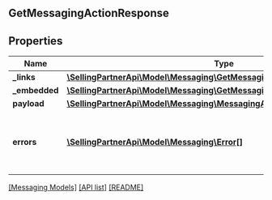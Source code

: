 ## GetMessagingActionResponse

## Properties

Name | Type | Description | Notes
------------ | ------------- | ------------- | -------------
**_links** | [**\SellingPartnerApi\Model\Messaging\GetMessagingActionResponseLinks**](GetMessagingActionResponseLinks.md) |  | [optional]
**_embedded** | [**\SellingPartnerApi\Model\Messaging\GetMessagingActionResponseEmbedded**](GetMessagingActionResponseEmbedded.md) |  | [optional]
**payload** | [**\SellingPartnerApi\Model\Messaging\MessagingAction**](MessagingAction.md) |  | [optional]
**errors** | [**\SellingPartnerApi\Model\Messaging\Error[]**](Error.md) | A list of error responses returned when a request is unsuccessful. | [optional]

[[Messaging Models]](../) [[API list]](../../Api) [[README]](../../../README.md)
